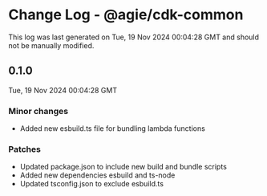 # Change Log - @agie/cdk-common

This log was last generated on Tue, 19 Nov 2024 00:04:28 GMT and should not be manually modified.

## 0.1.0
Tue, 19 Nov 2024 00:04:28 GMT

### Minor changes

- Added new esbuild.ts file for bundling lambda functions

### Patches

- Updated package.json to include new build and bundle scripts
- Added new dependencies esbuild and ts-node
- Updated tsconfig.json to exclude esbuild.ts

